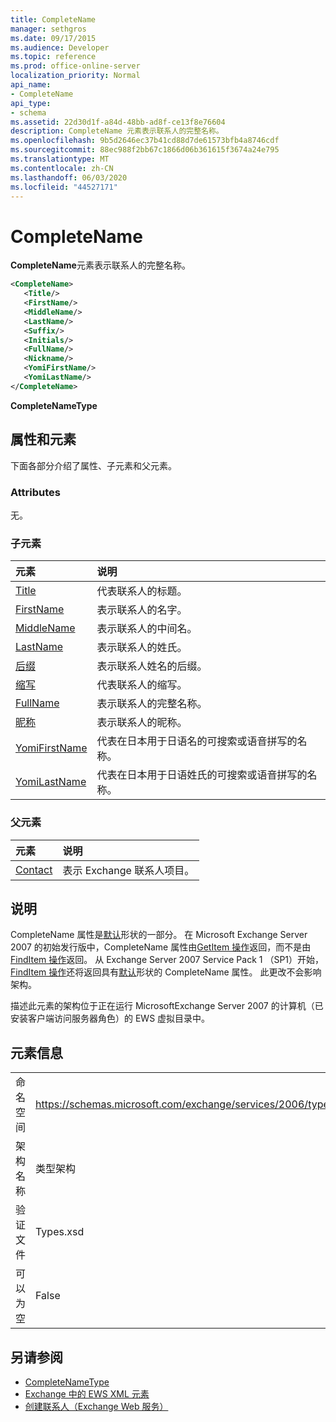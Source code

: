 ```yaml
---
title: CompleteName
manager: sethgros
ms.date: 09/17/2015
ms.audience: Developer
ms.topic: reference
ms.prod: office-online-server
localization_priority: Normal
api_name:
- CompleteName
api_type:
- schema
ms.assetid: 22d30d1f-a84d-48bb-ad8f-ce13f8e76604
description: CompleteName 元素表示联系人的完整名称。
ms.openlocfilehash: 9b5d2646ec37b41cd88d7de61573bfb4a8746cdf
ms.sourcegitcommit: 88ec988f2bb67c1866d06b361615f3674a24e795
ms.translationtype: MT
ms.contentlocale: zh-CN
ms.lasthandoff: 06/03/2020
ms.locfileid: "44527171"
---
```

# <a name="completename"></a>CompleteName

**CompleteName**元素表示联系人的完整名称。 
  
```xml
<CompleteName>
   <Title/>
   <FirstName/>
   <MiddleName/>
   <LastName/>
   <Suffix/>
   <Initials/>
   <FullName/>
   <Nickname/>
   <YomiFirstName/>
   <YomiLastName/>
</CompleteName>
```

 **CompleteNameType**
## <a name="attributes-and-elements"></a>属性和元素

下面各部分介绍了属性、子元素和父元素。
  
### <a name="attributes"></a>Attributes

无。
  
### <a name="child-elements"></a>子元素

|**元素**|**说明**|
|:-----|:-----|
|[Title](title.md) <br/> |代表联系人的标题。  <br/> |
|[FirstName](firstname.md) <br/> |表示联系人的名字。  <br/> |
|[MiddleName](middlename.md) <br/> |表示联系人的中间名。  <br/> |
|[LastName](lastname.md) <br/> |表示联系人的姓氏。  <br/> |
|[后缀](suffix.md) <br/> |表示联系人姓名的后缀。  <br/> |
|[缩写](initials.md) <br/> |代表联系人的缩写。  <br/> |
|[FullName](fullname.md) <br/> |表示联系人的完整名称。  <br/> |
|[昵称](nickname.md) <br/> |表示联系人的昵称。  <br/> |
|[YomiFirstName](yomifirstname.md) <br/> |代表在日本用于日语名的可搜索或语音拼写的名称。  <br/> |
|[YomiLastName](yomilastname.md) <br/> |代表在日本用于日语姓氏的可搜索或语音拼写的名称。  <br/> |
   
### <a name="parent-elements"></a>父元素

|**元素**|**说明**|
|:-----|:-----|
|[Contact](contact.md) <br/> |表示 Exchange 联系人项目。  <br/> |
   
## <a name="remarks"></a>说明

CompleteName 属性是[默认](https://docs.microsoft.com/dotnet/api/exchangewebservices.defaultshapenamestype?view=exchange-ews-proxy)形状的一部分。 在 Microsoft Exchange Server 2007 的初始发行版中，CompleteName 属性由[GetItem 操作](getitem-operation.md)返回，而不是由[FindItem 操作](finditem-operation.md)返回。 从 Exchange Server 2007 Service Pack 1 （SP1）开始， [FindItem 操作](finditem-operation.md)还将返回具有[默认](https://docs.microsoft.com/dotnet/api/exchangewebservices.defaultshapenamestype?view=exchange-ews-proxy)形状的 CompleteName 属性。 此更改不会影响架构。 
  
描述此元素的架构位于正在运行 MicrosoftExchange Server 2007 的计算机（已安装客户端访问服务器角色）的 EWS 虚拟目录中。
  
## <a name="element-information"></a>元素信息

|||
|:-----|:-----|
|命名空间  <br/> |https://schemas.microsoft.com/exchange/services/2006/types  <br/> |
|架构名称  <br/> |类型架构  <br/> |
|验证文件  <br/> |Types.xsd  <br/> |
|可以为空  <br/> |False  <br/> |
   
## <a name="see-also"></a>另请参阅

- [CompleteNameType](https://msdn.microsoft.com/library/ExchangeWebServices.CompleteNameType.aspx)
- [Exchange 中的 EWS XML 元素](ews-xml-elements-in-exchange.md)
- [创建联系人（Exchange Web 服务）](https://msdn.microsoft.com/library/4845917e-70d1-481c-bbd7-011ec6571789%28Office.15%29.aspx)

